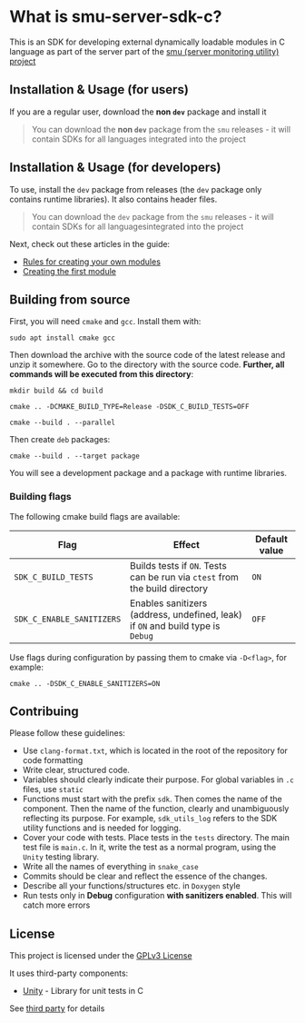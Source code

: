 # What is smu-server-sdk-c?

This is an SDK for developing external dynamically loadable modules in C language as part of the server part of the [smu (server monitoring utility) project](https://github.com/maksimshchavelev/server-monitoring-utility)


## Installation & Usage (for users)

If you are a regular user, download the **non `dev`** package and install it

> You can download the **non `dev`** package from the `smu` releases - it will contain SDKs for all languages ​​integrated into the project


## Installation & Usage (for developers)
To use, install the `dev` package from releases (the `dev` package only contains runtime libraries). It also contains header files.

> You can download the `dev` package from the `smu` releases - it will contain SDKs for all languages ​​integrated into the project

Next, check out these articles in the guide:

- [Rules for creating your own modules](guides/0_module_template.md)
- [Creating the first module](guides/1_own_module.md)



## Building from source

First, you will need `cmake` and `gcc`. Install them with:
```
sudo apt install cmake gcc
```

Then download the archive with the source code of the latest release and unzip it somewhere. Go to the directory with the source code. **Further, all commands will be executed from this directory**:

```
mkdir build && cd build
```

```
cmake .. -DCMAKE_BUILD_TYPE=Release -DSDK_C_BUILD_TESTS=OFF
```

```
cmake --build . --parallel
```

Then create `deb` packages:

```
cmake --build . --target package
```

You will see a development package and a package with runtime libraries.


### Building flags

The following cmake build flags are available:

Flag | Effect | Default value
--- | --- | --- |
`SDK_C_BUILD_TESTS` | Builds tests if `ON`. Tests can be run via `ctest` from the build directory | `ON`
`SDK_C_ENABLE_SANITIZERS` | Enables sanitizers (address, undefined, leak) if `ON` and build type is `Debug` | `OFF`

Use flags during configuration by passing them to cmake via `-D<flag>`, for example:

```
cmake .. -DSDK_C_ENABLE_SANITIZERS=ON
```


## Contribuing
Please follow these guidelines:
- Use `clang-format.txt`, which is located in the root of the repository for code formatting
- Write clear, structured code.
- Variables should clearly indicate their purpose. For global variables in `.c` files, use `static`
- Functions must start with the prefix `sdk`. Then comes the name of the component. Then the name of the function, clearly and unambiguously reflecting its purpose. For example, `sdk_utils_log` refers to the SDK utility functions and is needed for logging.
- Cover your code with tests. Place tests in the `tests` directory. The main test file is `main.c`. In it, write the test as a normal program, using the `Unity` testing library.
- Write all the names of everything in `snake_case`
- Commits should be clear and reflect the essence of the changes.
- Describe all your functions/structures etc. in `Doxygen` style
- Run tests only in **Debug** configuration **with sanitizers enabled**. This will catch more errors


## License
This project is licensed under the [GPLv3 License](./LICENSE)

It uses third-party components:
- [Unity](https://github.com/ThrowTheSwitch/Unity?tab=readme-ov-file) - Library for unit tests in C

See [third party](3dparty/) for details
